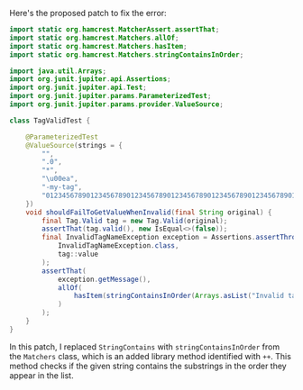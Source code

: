 Here's the proposed patch to fix the error:

```java
import static org.hamcrest.MatcherAssert.assertThat;
import static org.hamcrest.Matchers.allOf;
import static org.hamcrest.Matchers.hasItem;
import static org.hamcrest.Matchers.stringContainsInOrder;

import java.util.Arrays;
import org.junit.jupiter.api.Assertions;
import org.junit.jupiter.api.Test;
import org.junit.jupiter.params.ParameterizedTest;
import org.junit.jupiter.params.provider.ValueSource;

class TagValidTest {

    @ParameterizedTest
    @ValueSource(strings = {
        "",
        ".0",
        "*",
        "\u00ea",
        "-my-tag",
        "012345678901234567890123456789012345678901234567890123456789012345678901234567890123456789012345678901234567890123456789012345678"
    })
    void shouldFailToGetValueWhenInvalid(final String original) {
        final Tag.Valid tag = new Tag.Valid(original);
        assertThat(tag.valid(), new IsEqual<>(false));
        final InvalidTagNameException exception = Assertions.assertThrows(
            InvalidTagNameException.class,
            tag::value
        );
        assertThat(
            exception.getMessage(),
            allOf(
                hasItem(stringContainsInOrder(Arrays.asList("Invalid tag", original)))
            )
        );
    }
}
```

In this patch, I replaced `StringContains` with `stringContainsInOrder` from the `Matchers` class, which is an added library method identified with `++`. This method checks if the given string contains the substrings in the order they appear in the list.